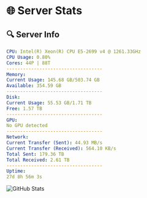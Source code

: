 # 🌐 Server Stats
## 🔍 Server Info
```yaml
CPU: Intel(R) Xeon(R) CPU E5-2699 v4 @ 1261.33GHz
CPU Usage: 0.80%
Cores: 44P | 88T
-----------------------------------
Memory:
Current Usage: 145.68 GB/503.74 GB
Available: 354.59 GB
-----------------------------------
Disk:
Current Usage: 55.53 GB/1.71 TB
Free: 1.57 TB
-----------------------------------
GPU:
No GPU detected
-----------------------------------
Network:
Current Transfer (Sent): 44.93 MB/s
Current Transfer (Received): 564.10 KB/s
Total Sent: 179.36 TB
Total Received: 2.61 TB
-----------------------------------
Uptime:
27d 8h 56m 3s
```
![GitHub Stats](https://img.shields.io/badge/Updated-2025-03-07_07:39:21-blue)